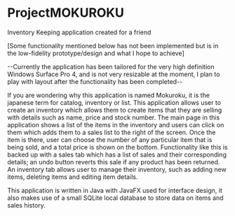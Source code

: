 # ProjectMOKUROKU
Inventory Keeping application created for a friend

[Some functionality mentioned below has not been implemented but is in the low-fidelity prototype/design and what I hope to achieve]

--Currently the application has been tailored for the very high definition Windows Surface Pro 4, and is not very resizable at the moment, I plan to play with layout after the functionality has been completed--

If you are wondering why this application is named Mokuroku, it is the japanese term for catalog, inventory or list. This application allows user to create an inventory which allows them to create items that they are selling with details such as name, price and stock number. 
The main page in this application shows a list of the items in the inventory and users can click on them which adds them to a sales list to the right of the screen. Once the item is there, user can choose the number of any particular item that is being sold, and a total price is shown on the bottom. Functionality like this is backed up with a sales tab which has a list of sales and their corresponding details; an undo button reverts this sale if any product has been returned.
An inventory tab allows user to manage their inventory, such as adding new items, deleting items and editing item details.

This application is written in Java with JavaFX used for interface design, it also makes use of a small SQLite local database to store data on items and sales history.

